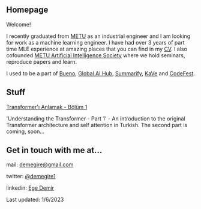 ## Homepage

Welcome!

I recently graduated from [METU](https://www.metu.edu.tr/) as an industrial engineer and I am looking for work as a machine learning engineer. I have had over 3 years of part time MLE experience at amazing places that you can find in my [CV](). I also cofounded [METU Artificial Intelligence Society](https://odtuyzt.github.io/#) where we hold seminars, reproduce papers and learn.

I used to be a part of [Bueno](https://bueno.art/), [Global AI Hub](https://globalaihub.com/), [Summarify](https://summarify.io/), [KaVe](https://uzay00.github.io/kahve/) and [CodeFest](https://www.codefesttr.org/).

## Stuff

[Transformer'ı Anlamak - Bölüm 1](https://medium.com/@demegire/transformer%C4%B1-anlamak-b%C3%B6l%C3%BCm-1-309c401cfdfb)

'Understanding the Transformer - Part 1' - An introduction to the original Transformer architecture and self attention in Turkish. The second part is coming, soon...  

## Get in touch with me at...

mail: demegire@gmail.com

twitter: [@demegire1](https://twitter.com/demegire1)

linkedin: [Ege Demir](https://www.linkedin.com/in/ege-demir-312081195/)

Last updated: 1/6/2023
